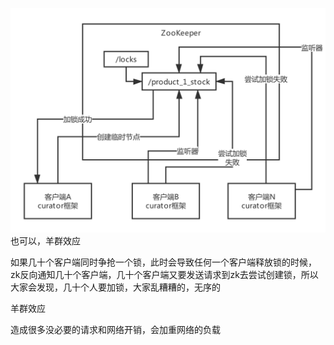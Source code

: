 
![zookeeper-distribute-lock-optimize](images/zookeeper-distribute-lock-optimize.png)
也可以，羊群效应

如果几十个客户端同时争抢一个锁，此时会导致任何一个客户端释放锁的时候，zk反向通知几十个客户端，几十个客户端又要发送请求到zk去尝试创建锁，所以大家会发现，几十个人要加锁，大家乱糟糟的，无序的

羊群效应

造成很多没必要的请求和网络开销，会加重网络的负载



